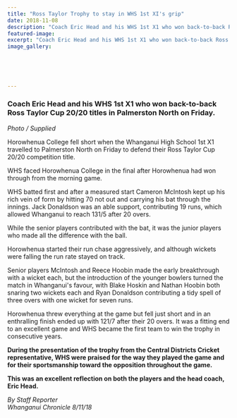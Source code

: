 ```yaml
---
title: "Ross Taylor Trophy to stay in WHS 1st XI's grip"
date: 2018-11-08
description: "Coach Eric Head and his WHS 1st X1 who won back-to-back Ross Taylor Cup 20/20 titles in Palmerston North on Friday..."
featured-image: 
excerpt: "Coach Eric Head and his WHS 1st X1 who won back-to-back Ross Taylor Cup 20/20 titles in Palmerston North on Friday."
image_gallery:
    
    
    
    
    
---
```


<h3><span>Coach Eric Head and his WHS 1st X1 who won back-to-back Ross Taylor Cup 20/20 titles in Palmerston North on Friday.</span></h3>
<p><em>Photo / Supplied</em></p>
<p class="element element-paragraph">Horowhenua College fell short when the Whanganui High School 1st X1 travelled to Palmerston North on Friday to defend their Ross Taylor Cup 20/20 competition title.</p>
<p class="element element-paragraph">WHS faced Horowhenua College in the final after Horowhenua had won through from the morning game.</p>
<p class="element element-paragraph">WHS batted first and after a measured start Cameron McIntosh kept up his rich vein of form by hitting 70 not out and carrying his bat through the innings. Jack Donaldson was an able support, contributing 19 runs, which allowed Whanganui to reach 131/5 after 20 overs.</p>
<p class="element element-paragraph">While the senior players contributed with the bat, it was the junior players who made all the difference with the ball.</p>
<p class="element element-paragraph">Horowhenua started their run chase aggressively, and although wickets were falling the run rate stayed on track.</p>
<p class="element element-paragraph">Senior players McIntosh and Reece Hoobin made the early breakthrough with a wicket each, but the introduction of the younger bowlers turned the match in Whanganui's favour, with Blake Hoskin and Nathan Hoobin both snaring two wickets each and Ryan Donaldson contributing a tidy spell of three overs with one wicket for seven runs.</p>
<p class="element element-paragraph">Horowhenua threw everything at the game but fell just short and in an enthralling finish ended up with 121/7 after their 20 overs. It was a fitting end to an excellent game and WHS became the first team to win the trophy in consecutive years.</p>
<p class="element element-paragraph"><strong>During the presentation of the trophy from the Central Districts Cricket representative, WHS were praised for the way they played the game and for their sportsmanship toward the opposition throughout the game.</strong></p>
<p class="element element-paragraph"><strong>This was an excellent reflection on both the players and the head coach, Eric Head.</strong></p>
<p class="element element-paragraph"><em>By Staff Reporter</em><br /><em>Whanganui Chronicle 8/11/18</em></p>


